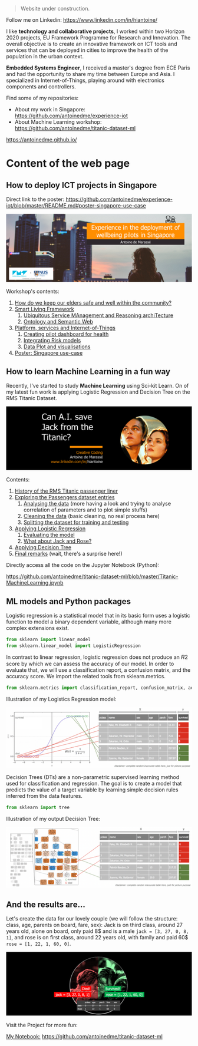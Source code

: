 > Website under construction.

Follow me on Linkedin:
https://www.linkedin.com/in/hiantoine/

I like **technology and collaborative projects**, I worked within two Horizon 2020 projects, EU Framework Programme for Research and Innovation. The overall objective is to create an innovative framework on ICT tools and services that can be deployed in cities to improve the health of the population in the urban context. 


**Embedded Systems Engineer**, I received a master's degree from ECE Paris and had the opportunity to share my time between Europe and Asia. I specialized in Internet-of-Things, playing around with electronics components and controllers.

Find some of my repositories:

- About my work in Singapore: https://github.com/antoinedme/experience-iot
- About Machine Learning workshop: https://github.com/antoinedme/titanic-dataset-ml

https://antoinedme.github.io/

# Content of the web page

## How to deploy ICT projects in Singapore

Direct link to the poster: https://github.com/antoinedme/experience-iot/blob/master/README.md#poster-singapore-use-case

![Opening Antoine de Marasse](https://raw.githubusercontent.com/antoinedme/experience-iot/master/img/01-title.png) 

Workshop's contents:

1. [How do we keep our elders safe and well within the community?](https://github.com/antoinedme/experience-iot/blob/master/README.md#how-do-we-keep-our-elders-safe-and-well-within-the-community)
2. [Smart Living Framework](https://github.com/antoinedme/experience-iot/blob/master/README.md#smart-living-framework)
    1. [Ubiquitous Service MAnagement and Reasoning archiTecture](https://github.com/antoinedme/experience-iot/blob/master/README.md#ubiquitous-service-management-and-reasoning-architecture)
    2. [Ontology and Semantic Web](https://github.com/antoinedme/experience-iot/blob/master/README.md#ontology-and-semantic-web)
3. [Platform, services and Internet-of-Things](https://github.com/antoinedme/experience-iot/blob/master/README.md#platform-services-and-internet-of-things)
    1. [Creating pilot dashboard for health](https://github.com/antoinedme/experience-iot/blob/master/README.md#creating-pilot-dashboard-for-health)
    2. [Integrating Risk models](https://github.com/antoinedme/experience-iot/blob/master/README.md#integrating-risk-models)    
    3. [Data Plot and visualisations](https://github.com/antoinedme/experience-iot/blob/master/README.md#data-plot-and-visualisations)    
4. [Poster: Singapore use-case](https://github.com/antoinedme/experience-iot/blob/master/README.md#poster-singapore-use-case)

## How to learn Machine Learning in a fun way

Recently, I've started to study **Machine Learning** using Sci-kit Learn.
On of my latest fun work is applying Logistic Regression and Decision Tree on the RMS Titanic Dataset.

![Opening Antoine de Marasse](https://raw.githubusercontent.com/antoinedme/titanic-dataset-ml/master/ressources/img/opening-image.png) 

Contents:
1. [History of the RMS Titanic passenger liner](https://github.com/antoinedme/titanic-dataset-ml#history-of-the-rms-titanic-passenger-liner)
2. [Exploring the Passengers dataset entries](https://github.com/antoinedme/titanic-dataset-ml#exploring-the-passengers-dataset-entries)
    1. [Analysing the data](https://github.com/antoinedme/titanic-dataset-ml#analysing-the-data) (more having a look and trying to analyse correlation of parameters and to plot simple stuffs)
    2. [Cleaning the data](https://github.com/antoinedme/titanic-dataset-ml#cleaning-the-data) (basic cleaning, no real process here)
    3. [Splitting the dataset for training and testing](https://github.com/antoinedme/titanic-dataset-ml#splitting-the-dataset-for-training-and-testing)
3. [Applying Logistic Regression](https://github.com/antoinedme/titanic-dataset-ml#applying-logistic-regression)
    1. [Evaluating the model](https://github.com/antoinedme/titanic-dataset-ml#evaluating-the-model)
    2. [What about Jack and Rose?](https://github.com/antoinedme/titanic-dataset-ml#what-about-jack-and-rose)
4. [Applying Decision Tree](https://github.com/antoinedme/titanic-dataset-ml#applying-decision-tree)
5. [Final remarks](https://github.com/antoinedme/titanic-dataset-ml#final-remarks) (wait, there's a surprise here!)

Directly access all the code on the Jupyter Notebook (Python): 

https://github.com/antoinedme/titanic-dataset-ml/blob/master/Titanic-MachineLearning.ipynb


## ML models and Python packages

Logistic regression is a statistical model that in its basic form uses a logistic function to model a binary dependent variable, although many more complex extensions exist.

```python
from sklearn import linear_model
from sklearn.linear_model import LogisticRegression
```

In contrast to linear regression, logistic regression does not produce an 𝑅2 score by which we can assess the accuracy of our model. In order to evaluate that, we will use a classification report, a confusion matrix, and the accuracy score. We import the related tools from sklearn.metrics.

```python
from sklearn.metrics import classification_report, confusion_matrix, accuracy_score
```
Illustration of my Logistics Regression model:

![Logistics Regression](https://raw.githubusercontent.com/antoinedme/titanic-dataset-ml/master/ressources/img/regression-illus.png)

Decision Trees (DTs) are a non-parametric supervised learning method used for classification and regression. The goal is to create a model that predicts the value of a target variable by learning simple decision rules inferred from the data features.

```python
from sklearn import tree
```

Illustration of my output Decision Tree:

![Decision Tree](https://raw.githubusercontent.com/antoinedme/titanic-dataset-ml/master/ressources/img/decision-tree-illustration.png)


## And the results are...

Let's create the data for our lovely couple (we will follow the structure: class, age, parents on board, fare, sex): Jack is on third class, around 27 years old, alone on board, only paid 8$ and is a male `jack = [3, 27, 0, 8, 1]`, and rose is on first class, around 22 years old, with family and paid 60$ `rose = [1, 22, 1, 60, 0]`.

![Results](https://raw.githubusercontent.com/antoinedme/titanic-dataset-ml/master/ressources/img/results.png)

Visit the Project for more fun:


[My Notebook:](https://github.com/antoinedme/titanic-dataset-ml) https://github.com/antoinedme/titanic-dataset-ml


